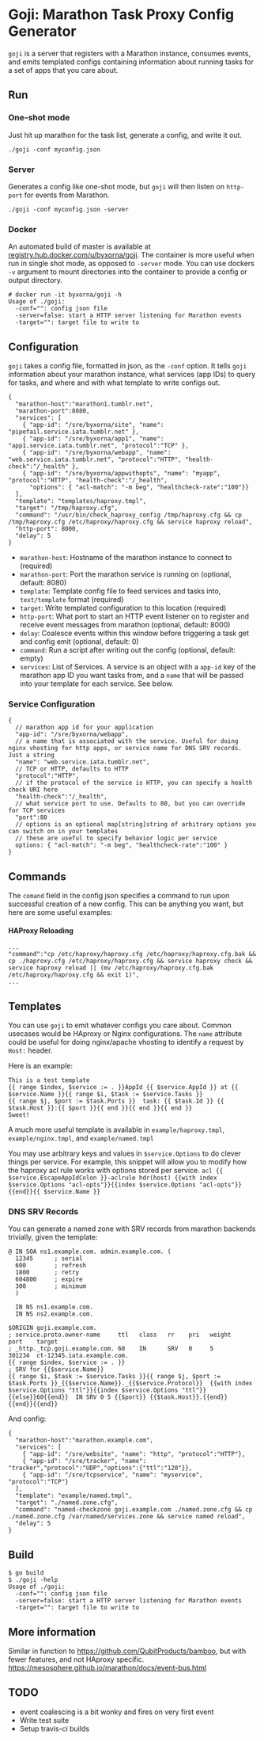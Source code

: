 Goji: Marathon Task Proxy Config Generator
===================

```goji``` is a server that registers with a Marathon instance, consumes events, and emits templated configs containing information about running tasks for a set of apps that you care about.

## Run

### One-shot mode

Just hit up marathon for the task list, generate a config, and write it out.

```./goji -conf myconfig.json```

### Server

Generates a config like one-shot mode, but ```goji``` will then listen on ```http-port``` for events from Marathon.

```./goji -conf myconfig.json -server```

### Docker

An automated build of master is available at [registry.hub.docker.com/u/byxorna/goji](https://registry.hub.docker.com/u/byxorna/goji/). The container is more useful when run in single shot mode, as opposed to ```-server``` mode. You can use dockers ```-v``` argument to mount directories into the container to provide a config or output directory.

```
# docker run -it byxorna/goji -h
Usage of ./goji:
  -conf="": config json file
  -server=false: start a HTTP server listening for Marathon events
  -target="": target file to write to
```

## Configuration

```goji``` takes a config file, formatted in json, as the ```-conf``` option. It tells ```goji``` information about your marathon instance, what services (app IDs) to query for tasks, and where and with what template to write configs out.

```
{
  "marathon-host":"marathon1.tumblr.net",
  "marathon-port":8080,
  "services": [
    { "app-id": "/sre/byxorna/site", "name": "pipefail.service.iata.tumblr.net" },
    { "app-id": "/sre/byxorna/app1", "name": "app1.service.iata.tumblr.net", "protocol":"TCP" },
    { "app-id": "/sre/byxorna/webapp", "name": "web.service.iata.tumblr.net", "protocol":"HTTP", "health-check":"/_health" },
    { "app-id": "/sre/byxorna/appwithopts", "name": "myapp", "protocol":"HTTP", "health-check":"/_health",
      "options": { "acl-match": "-m beg", "healthcheck-rate":"100"}}
  ],
  "template": "templates/haproxy.tmpl",
  "target": "/tmp/haproxy.cfg",
  "command": "/usr/bin/check_haproxy_config /tmp/haproxy.cfg && cp /tmp/haproxy.cfg /etc/haproxy/haproxy.cfg && service haproxy reload",
  "http-port": 8000,
  "delay": 5
}
```

* ```marathon-host```: Hostname of the marathon instance to connect to (required)
* ```marathon-port```: Port the marathon service is running on (optional, default: 8080)
* ```template```: Template config file to feed services and tasks into, ```text/template``` format (required)
* ```target```: Write templated configuration to this location (required)
* ```http-port```: What port to start an HTTP event listener on to register and receive event messages from marathon (optional, default: 8000)
* ```delay```: Coalesce events within this window before triggering a task get and config emit (optional, default: 0)
* ```command```: Run a script after writing out the config (optional, default: empty)
* ```services```: List of Services. A service is an object with a ```app-id``` key of the marathon app ID you want tasks from, and a ```name``` that will be passed into your template for each service. See below.

### Service Configuration

```
{
  // marathon app id for your application
  "app-id": "/sre/byxorna/webapp",
  // a name that is associated with the service. Useful for doing nginx vhosting for http apps, or service name for DNS SRV records. Just a string
  "name": "web.service.iata.tumblr.net",
  // TCP or HTTP, defaults to HTTP
  "protocol":"HTTP",
  // if the protocol of the service is HTTP, you can specify a health check URI here
  "health-check":"/_health",
  // what service port to use. Defaults to 80, but you can override for TCP services
  "port":80
  // options is an optional map[string]string of arbitrary options you can switch on in your templates
  // these are useful to specify behavior logic per service
  options: { "acl-match": "-m beg", "healthcheck-rate":"100" }
}
```

## Commands

The ```comand``` field in the config json specifies a command to run upon successful creation of a new config. This can be anything you want, but here are some useful examples:

#### HAProxy Reloading
```
...
"command":"cp /etc/haproxy/haproxy.cfg /etc/haproxy/haproxy.cfg.bak && cp ./haproxy.cfg /etc/haproxy/haproxy.cfg && service haproxy check && service haproxy reload || (mv /etc/haproxy/haproxy.cfg.bak /etc/haproxy/haproxy.cfg && exit 1)",
...
```

## Templates

You can use ```goji``` to emit whatever configs you care about. Common usecases would be HAproxy or Nginx configurations. The ```name``` attribute could be useful for doing nginx/apache vhosting to identify a request by ```Host:``` header.

Here is an example:

```
This is a test template
{{ range $index, $service := . }}AppId {{ $service.AppId }} at {{ $service.Name }}{{ range $i, $task := $service.Tasks }}
{{ range $j, $port := $task.Ports }}  task: {{ $task.Id }} {{ $task.Host }}:{{ $port }}{{ end }}{{ end }}{{ end }}
Sweet!
```

A much more useful template is available in `example/haproxy.tmpl`, `example/nginx.tmpl`, and `example/named.tmpl`

You may use arbitrary keys and values in `$service.Options` to do clever things per service. For example, this snippet will allow you to modify how the haproxy acl rule works with options stored per service.
```acl {{ $service.EscapeAppIdColon }}-aclrule hdr(host) {{with index $service.Options "acl-opts"}}{{index $service.Options "acl-opts"}} {{end}}{{ $service.Name }}```

### DNS SRV Records

You can generate a named zone with SRV records from marathon backends trivially, given the template:

```
@ IN SOA ns1.example.com. admin.example.com. (
  12345      ; serial
  600        ; refresh
  1800       ; retry
  604800     ; expire
  300        ; minimum
  )

  IN NS ns1.example.com.
  IN NS ns2.example.com.

$ORIGIN goji.example.com.
; service.proto.owner-name     ttl   class   rr    pri   weight    port    target
; _http._tcp.goji.example.com. 60    IN      SRV   0     5         301234  ct-12345.iata.example.com.
{{ range $index, $service := . }}
; SRV for {{$service.Name}}
{{ range $i, $task := $service.Tasks }}{{ range $j, $port := $task.Ports }}_{{$service.Name}}._{{$service.Protocol}}  {{with index $service.Options "ttl"}}{{index $service.Options "ttl"}}{{else}}60{{end}}  IN SRV 0 5 {{$port}} {{$task.Host}}.{{end}}
{{end}}{{end}}
```

And config:

```
{
  "marathon-host":"marathon.example.com",
  "services": [
    { "app-id": "/sre/website", "name": "http", "protocol":"HTTP"},
    { "app-id": "/sre/tracker", "name": "tracker","protocol":"UDP","options":{"ttl":"120"}},
    { "app-id": "/sre/tcpservice", "name": "myservice", "protocol":"TCP"}
  ],
  "template": "example/named.tmpl",
  "target": "./named.zone.cfg",
  "command": "named-checkzone goji.example.com ./named.zone.cfg && cp ./named.zone.cfg /var/named/services.zone && service named reload",
  "delay": 5
}
```


## Build

```
$ go build
$ ./goji -help
Usage of ./goji:
  -conf="": config json file
  -server=false: start a HTTP server listening for Marathon events
  -target="": target file to write to
```

## More information

Similar in function to https://github.com/QubitProducts/bamboo, but with fewer features, and not HAproxy specific.
https://mesosphere.github.io/marathon/docs/event-bus.html

## TODO

* event coalescing is a bit wonky and fires on very first event
* Write test suite
* Setup travis-ci builds

